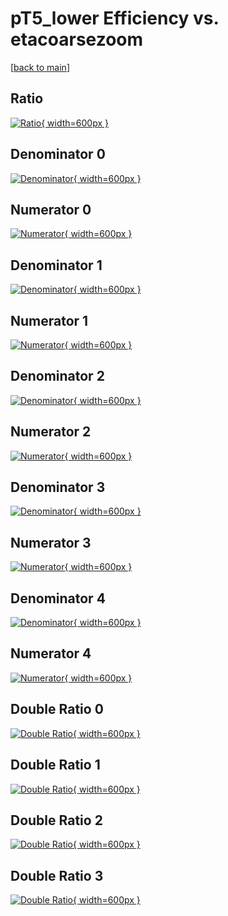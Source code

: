 # pT5_lower Efficiency vs. etacoarsezoom

[[back to main](./)]



## Ratio

[![Ratio](../mtv/var/pT5_lower_xtr_13_-1_eff_etacoarsezoom.png){ width=600px }](../mtv/var/pT5_lower_xtr_13_-1_eff_etacoarsezoom.pdf)

## Denominator 0

[![Denominator](../mtv/den/pT5_lower_xtr_13_-1_eff_etacoarsezoom_den0.png){ width=600px }](../mtv/den/pT5_lower_xtr_13_-1_eff_etacoarsezoom_den0.pdf)

## Numerator 0

[![Numerator](../mtv/num/pT5_lower_xtr_13_-1_eff_etacoarsezoom_num0.png){ width=600px }](../mtv/num/pT5_lower_xtr_13_-1_eff_etacoarsezoom_num0.pdf)

## Denominator 1

[![Denominator](../mtv/den/pT5_lower_xtr_13_-1_eff_etacoarsezoom_den1.png){ width=600px }](../mtv/den/pT5_lower_xtr_13_-1_eff_etacoarsezoom_den1.pdf)

## Numerator 1

[![Numerator](../mtv/num/pT5_lower_xtr_13_-1_eff_etacoarsezoom_num1.png){ width=600px }](../mtv/num/pT5_lower_xtr_13_-1_eff_etacoarsezoom_num1.pdf)

## Denominator 2

[![Denominator](../mtv/den/pT5_lower_xtr_13_-1_eff_etacoarsezoom_den2.png){ width=600px }](../mtv/den/pT5_lower_xtr_13_-1_eff_etacoarsezoom_den2.pdf)

## Numerator 2

[![Numerator](../mtv/num/pT5_lower_xtr_13_-1_eff_etacoarsezoom_num2.png){ width=600px }](../mtv/num/pT5_lower_xtr_13_-1_eff_etacoarsezoom_num2.pdf)

## Denominator 3

[![Denominator](../mtv/den/pT5_lower_xtr_13_-1_eff_etacoarsezoom_den3.png){ width=600px }](../mtv/den/pT5_lower_xtr_13_-1_eff_etacoarsezoom_den3.pdf)

## Numerator 3

[![Numerator](../mtv/num/pT5_lower_xtr_13_-1_eff_etacoarsezoom_num3.png){ width=600px }](../mtv/num/pT5_lower_xtr_13_-1_eff_etacoarsezoom_num3.pdf)

## Denominator 4

[![Denominator](../mtv/den/pT5_lower_xtr_13_-1_eff_etacoarsezoom_den4.png){ width=600px }](../mtv/den/pT5_lower_xtr_13_-1_eff_etacoarsezoom_den4.pdf)

## Numerator 4

[![Numerator](../mtv/num/pT5_lower_xtr_13_-1_eff_etacoarsezoom_num4.png){ width=600px }](../mtv/num/pT5_lower_xtr_13_-1_eff_etacoarsezoom_num4.pdf)

## Double Ratio 0

[![Double Ratio](../mtv/ratio/pT5_lower_xtr_13_-1_eff_etacoarsezoom_ratio0.png){ width=600px }](../mtv/ratio/pT5_lower_xtr_13_-1_eff_etacoarsezoom_ratio0.pdf)

## Double Ratio 1

[![Double Ratio](../mtv/ratio/pT5_lower_xtr_13_-1_eff_etacoarsezoom_ratio1.png){ width=600px }](../mtv/ratio/pT5_lower_xtr_13_-1_eff_etacoarsezoom_ratio1.pdf)

## Double Ratio 2

[![Double Ratio](../mtv/ratio/pT5_lower_xtr_13_-1_eff_etacoarsezoom_ratio2.png){ width=600px }](../mtv/ratio/pT5_lower_xtr_13_-1_eff_etacoarsezoom_ratio2.pdf)

## Double Ratio 3

[![Double Ratio](../mtv/ratio/pT5_lower_xtr_13_-1_eff_etacoarsezoom_ratio3.png){ width=600px }](../mtv/ratio/pT5_lower_xtr_13_-1_eff_etacoarsezoom_ratio3.pdf)

